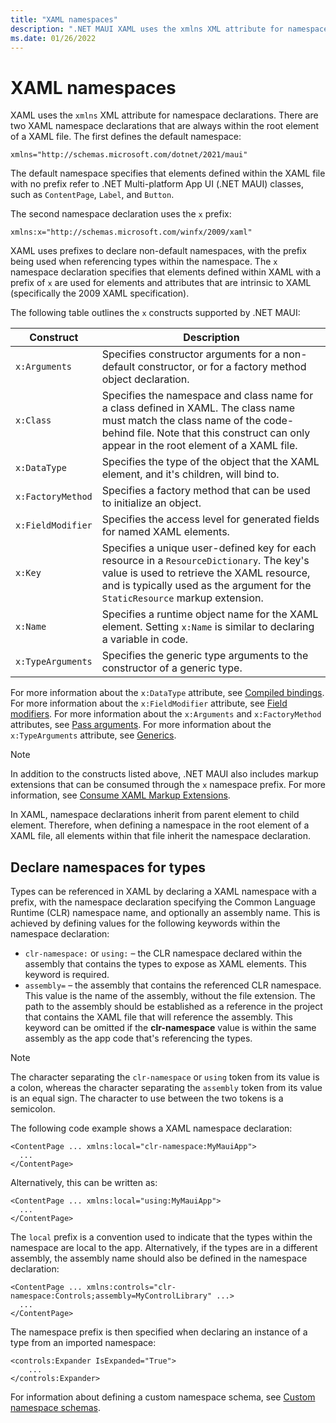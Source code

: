```yaml
---
title: "XAML namespaces"
description: ".NET MAUI XAML uses the xmlns XML attribute for namespace declarations. The default namespace specifies that elements defined within the XAML file with no prefix refer to .NET MAUI classes."
ms.date: 01/26/2022
---
```


# XAML namespaces

XAML uses the `xmlns` XML attribute for namespace declarations. There are two XAML namespace declarations that are always within the root element of a XAML file. The first defines the default namespace:

```xaml
xmlns="http://schemas.microsoft.com/dotnet/2021/maui"
```

The default namespace specifies that elements defined within the XAML file with no prefix refer to .NET Multi-platform App UI (.NET MAUI) classes, such as `ContentPage`, `Label`, and `Button`.

The second namespace declaration uses the `x` prefix:

```xaml
xmlns:x="http://schemas.microsoft.com/winfx/2009/xaml"
```

XAML uses prefixes to declare non-default namespaces, with the prefix being used when referencing types within the namespace. The `x` namespace declaration specifies that elements defined within XAML with a prefix of `x` are used for elements and attributes that are intrinsic to XAML (specifically the 2009 XAML specification).

The following table outlines the `x` constructs supported by .NET MAUI:

| Construct         | Description                                                                                                                                                                                                              |
| ----------------- | ------------------------------------------------------------------------------------------------------------------------------------------------------------------------------------------------------------------------ |
| `x:Arguments`     | Specifies constructor arguments for a non-default constructor, or for a factory method object declaration.                                                                                                               |
| `x:Class`         | Specifies the namespace and class name for a class defined in XAML. The class name must match the class name of the code-behind file. Note that this construct can only appear in the root element of a XAML file.       |
| `x:DataType`      | Specifies the type of the object that the XAML element, and it's children, will bind to.                                                                                                                                 |
| `x:FactoryMethod` | Specifies a factory method that can be used to initialize an object.                                                                                                                                                     |
| `x:FieldModifier` | Specifies the access level for generated fields for named XAML elements.                                                                                                                                                 |
| `x:Key`           | Specifies a unique user-defined key for each resource in a `ResourceDictionary`. The key's value is used to retrieve the XAML resource, and is typically used as the argument for the `StaticResource` markup extension. |
| `x:Name`          | Specifies a runtime object name for the XAML element. Setting `x:Name` is similar to declaring a variable in code.                                                                                                       |
| `x:TypeArguments` | Specifies the generic type arguments to the constructor of a generic type.                                                                                                                                               |

For more information about the `x:DataType` attribute, see [Compiled bindings](../../fundamentals/data-binding/compiled-bindings.md). For more information about the `x:FieldModifier` attribute, see [Field modifiers](../../xaml/field-modifiers.md). For more information about the `x:Arguments` and `x:FactoryMethod` attributes, see [Pass arguments](../../xaml/pass-arguments.md). For more information about the `x:TypeArguments` attribute, see [Generics](../../xaml/generics.md).

> [!NOTE]
> In addition to the constructs listed above, .NET MAUI also includes markup extensions that can be consumed through the `x` namespace prefix. For more information, see [Consume XAML Markup Extensions](../../xaml/markup-extensions/consume.md).

In XAML, namespace declarations inherit from parent element to child element. Therefore, when defining a namespace in the root element of a XAML file, all elements within that file inherit the namespace declaration.

## Declare namespaces for types

Types can be referenced in XAML by declaring a XAML namespace with a prefix, with the namespace declaration specifying the Common Language Runtime (CLR) namespace name, and optionally an assembly name. This is achieved by defining values for the following keywords within the namespace declaration:

- `clr-namespace:` or `using:` – the CLR namespace declared within the assembly that contains the types to expose as XAML elements. This keyword is required.
- `assembly=` – the assembly that contains the referenced CLR namespace. This value is the name of the assembly, without the file extension. The path to the assembly should be established as a reference in the project that contains the XAML file that will reference the assembly. This keyword can be omitted if the **clr-namespace** value is within the same assembly as the app code that's referencing the types.

> [!NOTE]
> The character separating the `clr-namespace` or `using` token from its value is a colon, whereas the character separating the `assembly` token from its value is an equal sign. The character to use between the two tokens is a semicolon.

The following code example shows a XAML namespace declaration:

```xaml
<ContentPage ... xmlns:local="clr-namespace:MyMauiApp">
  ...
</ContentPage>
```

Alternatively, this can be written as:

```xaml
<ContentPage ... xmlns:local="using:MyMauiApp">
  ...
</ContentPage>
```

The `local` prefix is a convention used to indicate that the types within the namespace are local to the app. Alternatively, if the types are in a different assembly, the assembly name should also be defined in the namespace declaration:

```xaml
<ContentPage ... xmlns:controls="clr-namespace:Controls;assembly=MyControlLibrary" ...>
  ...
</ContentPage>
```

The namespace prefix is then specified when declaring an instance of a type from an imported namespace:

```xaml
<controls:Expander IsExpanded="True">
    ...
</controls:Expander>
```

For information about defining a custom namespace schema, see [Custom namespace schemas](custom-namespace-schemas.md).
